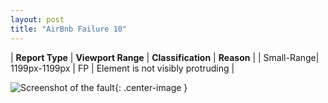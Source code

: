 ```yaml
---
layout: post
title: "AirBnb Failure 10"
---
```

| **Report Type** | **Viewport Range** | **Classification** | **Reason** |
| Small-Range| 1199px-1199px | FP | Element is not visibly protruding | 

![Screenshot of the fault](../../../assets/images/AirBnb/fault10/smallrangeWidth1199.png){: .center-image }